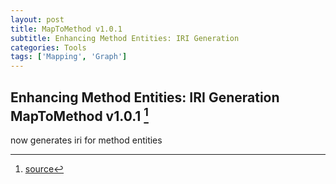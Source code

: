 ```yaml
---
layout: post
title: MapToMethod v1.0.1
subtitle: Enhancing Method Entities: IRI Generation
categories: Tools
tags: ['Mapping', 'Graph']
---
```


## Enhancing Method Entities: IRI Generation MapToMethod v1.0.1 [^fn1]

now generates iri for method entities

[^fn1]: [source](https://github.com/Mat-O-Lab/MapToMethod/releases/tag/v1.0.1)